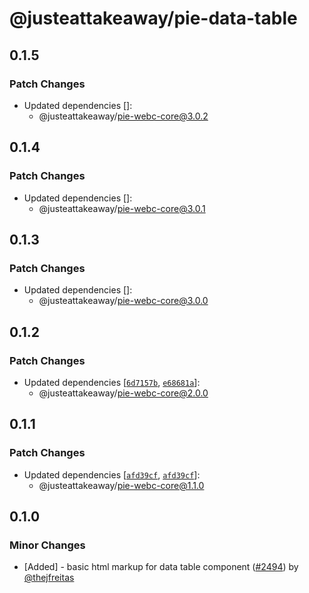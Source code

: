 # @justeattakeaway/pie-data-table

## 0.1.5

### Patch Changes

- Updated dependencies []:
  - @justeattakeaway/pie-webc-core@3.0.2

## 0.1.4

### Patch Changes

- Updated dependencies []:
  - @justeattakeaway/pie-webc-core@3.0.1

## 0.1.3

### Patch Changes

- Updated dependencies []:
  - @justeattakeaway/pie-webc-core@3.0.0

## 0.1.2

### Patch Changes

- Updated dependencies [[`6d7157b`](https://github.com/justeattakeaway/pie/commit/6d7157b6a2fb54f8136427c76220e5beaeee8575), [`e68681a`](https://github.com/justeattakeaway/pie/commit/e68681ac1b3242e88240a65446164522d048c26e)]:
  - @justeattakeaway/pie-webc-core@2.0.0

## 0.1.1

### Patch Changes

- Updated dependencies [[`afd39cf`](https://github.com/justeattakeaway/pie/commit/afd39cfd880f10fad92c2e2d8023dace26110229), [`afd39cf`](https://github.com/justeattakeaway/pie/commit/afd39cfd880f10fad92c2e2d8023dace26110229)]:
  - @justeattakeaway/pie-webc-core@1.1.0

## 0.1.0

### Minor Changes

- [Added] - basic html markup for data table component ([#2494](https://github.com/justeattakeaway/pie/pull/2494)) by [@thejfreitas](https://github.com/thejfreitas)
